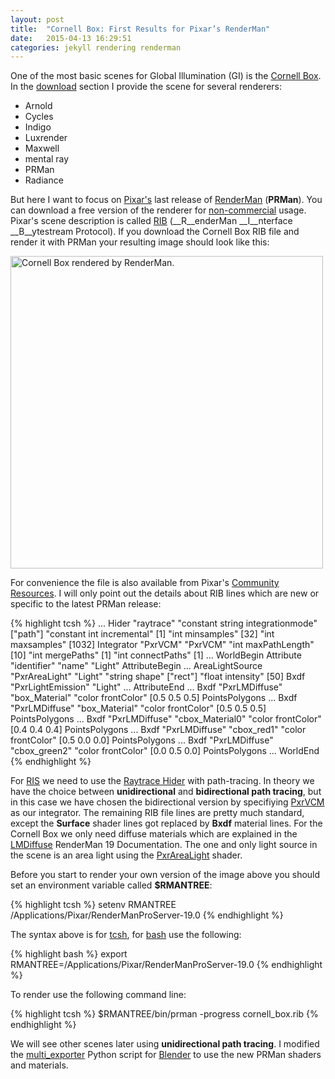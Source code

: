 ```yaml
---
layout: post
title:  "Cornell Box: First Results for Pixar’s RenderMan"
date:   2015-04-13 16:29:51
categories: jekyll rendering renderman
---
```


One of the most basic scenes for Global Illumination (GI) is the
[Cornell Box][cornell_box]. In the [download][download] section I
provide the scene for several renderers:

+ Arnold
+ Cycles
+ Indigo
+ Luxrender
+ Maxwell
+ mental ray
+ PRMan
+ Radiance

But here I want to focus on [Pixar's][Pixar] last release of
[RenderMan][renderman] (__PRMan__). You can download a free version of
the renderer for [non-commercial][nc-prman] usage. Pixar's scene
description is called [RIB][RIB] (__R__enderMan __I__nterface
__B__ytestream Protocol). If you download the Cornell Box RIB file and
render it with PRMan your resulting image should look like this:

<p class="text-center"><img src="/assets/cornell_box_prman.png"
alt="Cornell Box rendered by RenderMan."  width="500"
class="img-thumbnail"/></p>

For convenience the file is also available from Pixar's [Community
Resources][resources]. I will only point out the details about RIB
lines which are new or specific to the latest PRMan release:

{% highlight tcsh %}
...
Hider "raytrace" 
  "constant string integrationmode" ["path"]
  "constant int incremental" [1]
  "int minsamples" [32]
  "int maxsamples" [1032]
Integrator "PxrVCM" "PxrVCM"
  "int maxPathLength" [10]
  "int mergePaths" [1]
  "int connectPaths" [1]
...
WorldBegin
  Attribute "identifier" "name" "Light"
  AttributeBegin
    ...
    AreaLightSource "PxrAreaLight"
      "Light" "string shape" ["rect"]
      "float intensity" [50]
    Bxdf "PxrLightEmission" "Light"
    ...
  AttributeEnd
    ...
    Bxdf "PxrLMDiffuse" "box_Material" "color frontColor" [0.5 0.5 0.5]
    PointsPolygons
    ...
    Bxdf "PxrLMDiffuse" "box_Material" "color frontColor" [0.5 0.5 0.5]
    PointsPolygons
    ...
    Bxdf "PxrLMDiffuse" "cbox_Material0" "color frontColor" [0.4 0.4 0.4]
    PointsPolygons
    ...
    Bxdf "PxrLMDiffuse" "cbox_red1" "color frontColor" [0.5 0.0 0.0]
    PointsPolygons
    ...
    Bxdf "PxrLMDiffuse" "cbox_green2" "color frontColor" [0.0 0.5 0.0]
    PointsPolygons
    ...
WorldEnd
{% endhighlight %}

For [RIS][RIS] we need to use the [Raytrace Hider][hider] with
path-tracing. In theory we have the choice between __unidirectional__
and __bidirectional path tracing__, but in this case we have chosen
the bidirectional version by specifiying [PxrVCM][PxrVCM] as our
integrator. The remaining RIB file lines are pretty much standard,
except the __Surface__ shader lines got replaced by __Bxdf__ material
lines. For the Cornell Box we only need diffuse materials which are
explained in the [LMDiffuse][LMDiffuse] RenderMan 19
Documentation. The one and only light source in the scene is an area
light using the [PxrAreaLight][PxrAreaLight] shader.

Before you start to render your own version of the image above you
should set an environment variable called __$RMANTREE__:

{% highlight tcsh %}
setenv RMANTREE /Applications/Pixar/RenderManProServer-19.0
{% endhighlight %}

The syntax above is for [tcsh][tcsh], for [bash][bash] use the
following:

{% highlight bash %}
export RMANTREE=/Applications/Pixar/RenderManProServer-19.0
{% endhighlight %}

To render use the following command line:

{% highlight tcsh %}
$RMANTREE/bin/prman -progress cornell_box.rib
{% endhighlight %}

We will see other scenes later using __unidirectional path
tracing__. I modified the [multi_exporter][multi_exporter] Python
script for [Blender][blender] to use the new PRMan shaders and materials.

[cornell_box]:    http://www.graphics.cornell.edu/online/box/history.html
[download]:       https://www.janwalter.org/download
[Pixar]:          http://www.pixar.com
[renderman]:      http://renderman.pixar.com
[nc-prman]:       http://renderman.pixar.com/view/non-commercial-renderman
[RIB]:            http://renderman.pixar.com/resources/current/RenderMan/ribBinding.html
[resources]:      https://community.renderman.pixar.com/article/400/cornell-box.html
[RIS]:            https://renderman.pixar.com/resources/current/RenderMan/risOverview.html
[hider]:          https://renderman.pixar.com/resources/current/RenderMan/risOptions.html#raytrace-hider
[PxrVCM]:         https://renderman.pixar.com/resources/current/RenderMan/PxrVCM.html
[LMDiffuse]:      https://renderman.pixar.com/resources/current/RenderMan/PxrLMDiffuse.html
[PxrAreaLight]:   http://renderman.pixar.com/resources/current/RenderMan/PxrAreaLight.html
[tcsh]:           https://en.wikipedia.org/wiki/Tcsh
[bash]:           https://en.wikipedia.org/wiki/Bash_%28Unix_shell%29
[multi_exporter]: https://bitbucket.org/wahn/blender-add-ons/wiki/Home
[blender]:        https://www.blender.org
